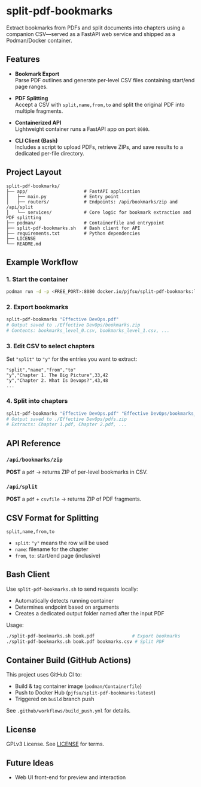 # split-pdf-bookmarks

Extract bookmarks from PDFs and split documents into chapters using a companion CSV—served as a FastAPI web service and shipped as a Podman/Docker container.

## Features

- **Bookmark Export**  
  Parse PDF outlines and generate per-level CSV files containing start/end page ranges.

- **PDF Splitting**  
  Accept a CSV with `split,name,from,to` and split the original PDF into multiple fragments.

- **Containerized API**  
  Lightweight container runs a FastAPI app on port `8080`.

- **CLI Client (Bash)**  
  Includes a script to upload PDFs, retrieve ZIPs, and save results to a dedicated per-file directory.

## Project Layout

```
split-pdf-bookmarks/
├── app/                     # FastAPI application
│   ├── main.py              # Entry point
│   ├── routers/             # Endpoints: /api/bookmarks/zip and /api/split
│   └── services/            # Core logic for bookmark extraction and PDF splitting
├── podman/                  # Containerfile and entrypoint
├── split-pdf-bookmarks.sh   # Bash client for API
├── requirements.txt         # Python dependencies
├── LICENSE
└── README.md
```

## Example Workflow

### 1. Start the container

```bash
podman run -d -p <FREE_PORT>:8080 docker.io/pjfsu/split-pdf-bookmarks:latest
```

### 2. Export bookmarks

```bash
split-pdf-bookmarks "Effective DevOps.pdf"
# Output saved to ./Effective DevOps/bookmarks.zip
# Contents: bookmarks_level_0.csv, bookmarks_level_1.csv, ...
```

### 3. Edit CSV to select chapters

Set `"split"` to `"y"` for the entries you want to extract:

```csv
"split","name","from","to"
"y","Chapter 1. The Big Picture",33,42
"y","Chapter 2. What Is Devops?",43,48
...
```

### 4. Split into chapters

```bash
split-pdf-bookmarks "Effective DevOps.pdf" "Effective DevOps/bookmarks_level_1.csv"
# Output saved to ./Effective DevOps/pdfs.zip
# Extracts: Chapter 1.pdf, Chapter 2.pdf, ...
```

## API Reference

### `/api/bookmarks/zip`  
**POST** a `pdf` → returns ZIP of per-level bookmarks in CSV.

### `/api/split`  
**POST** a `pdf` + `csvfile` → returns ZIP of PDF fragments.

## CSV Format for Splitting

```csv
split,name,from,to
```

- `split`: `"y"` means the row will be used
- `name`: filename for the chapter
- `from`, `to`: start/end page (inclusive)

## Bash Client

Use `split-pdf-bookmarks.sh` to send requests locally:

- Automatically detects running container
- Determines endpoint based on arguments
- Creates a dedicated output folder named after the input PDF

Usage:
```bash
./split-pdf-bookmarks.sh book.pdf              # Export bookmarks
./split-pdf-bookmarks.sh book.pdf bookmarks.csv # Split PDF
```

## Container Build (GitHub Actions)

This project uses GitHub CI to:

- Build & tag container image (`podman/Containerfile`)
- Push to Docker Hub (`pjfsu/split-pdf-bookmarks:latest`)
- Triggered on `build` branch push

See `.github/workflows/build_push.yml` for details.

## License

GPLv3 License. See [LICENSE](./LICENSE) for terms.

## Future Ideas

- Web UI front-end for preview and interaction

